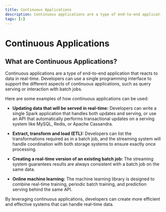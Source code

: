 ```yaml
---
title: Continuous Applications
description: Continuous applications are a type of end-to-end application that reacts to data in real-time. Developers can use a single programming interface to support the different aspects of continuous applications, such as query serving or interaction with batch jobs.
tags: [c]
---
```


# Continuous Applications

## What are Continuous Applications?

Continuous applications are a type of end-to-end application that reacts to data in real-time. Developers can use a single programming interface to support the different aspects of continuous applications, such as query serving or interaction with batch jobs.

Here are some examples of how continuous applications can be used:

- **Updating data that will be served in real-time:** Developers can write a single Spark application that handles both updates and serving, or use an API that automatically performs transactional updates on a serving system like MySQL, Redis, or Apache Cassandra.

- **Extract, transform and load (ETL):** Developers can list the transformations required as in a batch job, and the streaming system will handle coordination with both storage systems to ensure exactly once processing.

- **Creating a real-time version of an existing batch job:** The streaming system guarantees results are always consistent with a batch job on the same data.

- **Online machine learning:** The machine learning library is designed to combine real-time training, periodic batch training, and prediction serving behind the same API.

By leveraging continuous applications, developers can create more efficient and effective systems that can handle real-time data.
